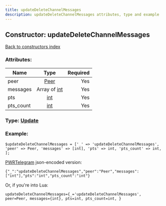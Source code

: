 ```yaml
---
title: updateDeleteChannelMessages
description: updateDeleteChannelMessages attributes, type and example
---
```

## Constructor: updateDeleteChannelMessages  
[Back to constructors index](index.md)



### Attributes:

| Name     |    Type       | Required |
|----------|:-------------:|---------:|
|peer|[Peer](../types/Peer.md) | Yes|
|messages|Array of [int](../types/int.md) | Yes|
|pts|[int](../types/int.md) | Yes|
|pts\_count|[int](../types/int.md) | Yes|



### Type: [Update](../types/Update.md)


### Example:

```
$updateDeleteChannelMessages = ['_' => 'updateDeleteChannelMessages', 'peer' => Peer, 'messages' => [int], 'pts' => int, 'pts_count' => int, ];
```  

[PWRTelegram](https://pwrtelegram.xyz) json-encoded version:

```
{"_":"updateDeleteChannelMessages","peer":"Peer","messages":["int"],"pts":"int","pts_count":"int"}
```


Or, if you're into Lua:  


```
updateDeleteChannelMessages={_='updateDeleteChannelMessages', peer=Peer, messages={int}, pts=int, pts_count=int, }

```


